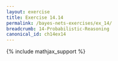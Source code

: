 ```yaml
---
layout: exercise
title: Exercise 14.14
permalink: /bayes-nets-exercises/ex_14/
breadcrumb: 14-Probabilistic-Reasoning
canonical_id: ch14ex14
---
```


{% include mathjax_support %}
